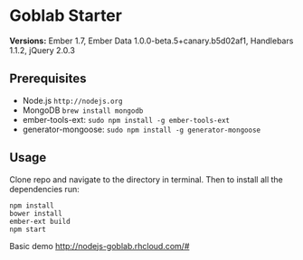 Goblab Starter
==============================

**Versions:** Ember 1.7, Ember Data 1.0.0-beta.5+canary.b5d02af1, Handlebars 1.1.2, jQuery 2.0.3

## Prerequisites
- Node.js `http://nodejs.org`
- MongoDB `brew install mongodb`
- ember-tools-ext: `sudo npm install -g ember-tools-ext`
- generator-mongoose: `sudo npm install -g generator-mongoose`

## Usage
Clone repo and navigate to the directory in terminal. Then to install all the dependencies run:
```
npm install
bower install
ember-ext build
npm start
```

Basic demo http://nodejs-goblab.rhcloud.com/#
